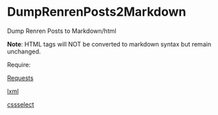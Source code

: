 DumpRenrenPosts2Markdown
========================

Dump Renren Posts to Markdown/html

**Note**: HTML tags will NOT be converted to markdown syntax but remain unchanged.

Require:  

[Requests](http://docs.python-requests.org/en/latest/ "")  

[lxml](http://lxml.de/ "")

[cssselect](http://pythonhosted.org/cssselect/ "")